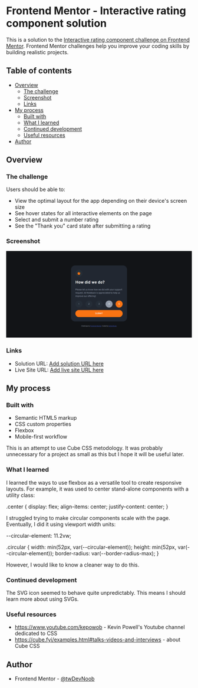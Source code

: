 # Frontend Mentor - Interactive rating component solution

This is a solution to the [Interactive rating component challenge on Frontend Mentor](https://www.frontendmentor.io/challenges/interactive-rating-component-koxpeBUmI). Frontend Mentor challenges help you improve your coding skills by building realistic projects.

## Table of contents

-   [Overview](#overview)
    -   [The challenge](#the-challenge)
    -   [Screenshot](#screenshot)
    -   [Links](#links)
-   [My process](#my-process)
    -   [Built with](#built-with)
    -   [What I learned](#what-i-learned)
    -   [Continued development](#continued-development)
    -   [Useful resources](#useful-resources)
-   [Author](#author)

## Overview

### The challenge

Users should be able to:

-   View the optimal layout for the app depending on their device's screen size
-   See hover states for all interactive elements on the page
-   Select and submit a number rating
-   See the "Thank you" card state after submitting a rating

### Screenshot

![](./screenshot.png)

### Links

-   Solution URL: [Add solution URL here](https://your-solution-url.com)
-   Live Site URL: [Add live site URL here](https://your-live-site-url.com)

## My process

### Built with

-   Semantic HTML5 markup
-   CSS custom properties
-   Flexbox
-   Mobile-first workflow

This is an attempt to use Cube CSS metodology. It was probably unnecessary for a project as small as this but I hope it will be useful later.

### What I learned

I learned the ways to use flexbox as a versatile tool to create responsive layouts. For example, it was used to center stand-alone components with a utility class:

.center {
display: flex;
align-items: center;
justify-content: center;
}

I struggled trying to make circular components scale with the page. Eventually, I did it using viewport width units:

--circular-element: 11.2vw;

.circular {
width: min(52px, var(--circular-element));
height: min(52px, var(--circular-element));
border-radius: var(--border-radius-max);
}

However, I would like to know a cleaner way to do this.

### Continued development

The SVG icon seemed to behave quite unpredictably. This means I should learn more about using SVGs.

### Useful resources

-   https://www.youtube.com/kepowob - Kevin Powell's Youtube channel dedicated to CSS
-   https://cube.fyi/examples.html#talks-videos-and-interviews - about Cube CSS

## Author

-   Frontend Mentor - [@twDevNoob](https://www.frontendmentor.io/profile/twDevNoob)
